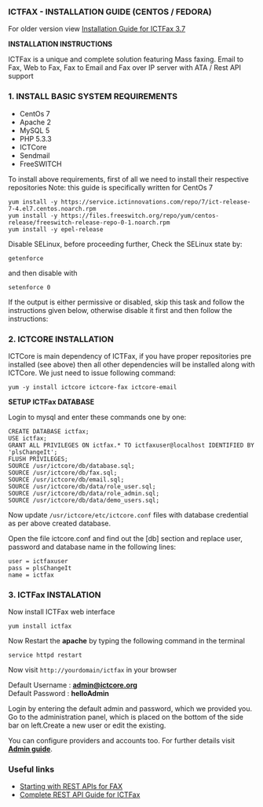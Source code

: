 ### ICTFAX - INSTALLATION GUIDE (CENTOS / FEDORA)

For older version view [Installation Guide for ICTFax 3.7][installation_guide_old]

**INSTALLATION INSTRUCTIONS**   

ICTFax is a unique and complete solution featuring Mass faxing. Email to Fax, Web to Fax, Fax to Email and Fax over IP server with ATA / Rest API support

### 1. INSTALL BASIC SYSTEM REQUIREMENTS

* CentOs 7
* Apache 2
* MySQL 5
* PHP 5.3.3
* ICTCore
* Sendmail
* FreeSWITCH

To install above requirements, first of all we need to install their respective repositories
Note: this guide is specifically written for CentOs 7

    yum install -y https://service.ictinnovations.com/repo/7/ict-release-7-4.el7.centos.noarch.rpm
    yum install -y https://files.freeswitch.org/repo/yum/centos-release/freeswitch-release-repo-0-1.noarch.rpm
    yum install -y epel-release 

Disable SELinux, before proceeding further,
Check the SELinux state by:

    getenforce 

and then disable with  
         
    setenforce 0

If the output is either permissive or disabled, skip this task and follow the instructions given below, otherwise disable it first and then follow the instructions:

### 2. ICTCORE INSTALLATION
ICTCore is main dependency of ICTFax, if you have proper repositories pre installed (see above) then all other dependencies will be installed along with ICTCore. We just need to issue following command:

    yum -y install ictcore ictcore-fax ictcore-email

**SETUP ICTFax DATABASE**

Login to mysql and enter these commands one by one:
 
    CREATE DATABASE ictfax;
    USE ictfax;
    GRANT ALL PRIVILEGES ON ictfax.* TO ictfaxuser@localhost IDENTIFIED BY 'plsChangeIt';
    FLUSH PRIVILEGES;
    SOURCE /usr/ictcore/db/database.sql;
    SOURCE /usr/ictcore/db/fax.sql;
    SOURCE /usr/ictcore/db/email.sql;
    SOURCE /usr/ictcore/db/data/role_user.sql;
    SOURCE /usr/ictcore/db/data/role_admin.sql;
    SOURCE /usr/ictcore/db/data/demo_users.sql;
  
Now update `/usr/ictcore/etc/ictcore.conf` files with database credential as per above created database.

Open the file ictcore.conf and find out the [db] section and replace user, password and database name in the following lines:

    user = ictfaxuser
    pass = plsChangeIt
    name = ictfax

### 3. ICTFax INSTALATION 

Now install ICTFax web interface

    yum install ictfax

Now Restart the **apache** by typing the following command in the terminal

    service httpd restart

Now visit `http://yourdomain/ictfax` in your browser 

Default Username : **admin@ictcore.org**  
Default Password : **helloAdmin**  

Login by entering the default admin and password, which we provided you. Go to the administration panel, which is placed on the bottom of the side bar on left.Create a new user or edit the existing.

You can configure providers and accounts too. For further details visit **[Admin guide][admin_guide]**.

### Useful links
* [Starting with REST APIs for FAX][api_tutorial]
* [Complete REST API Guide for ICTFax][api_guide]

[installation_guide_old]: http://ictfax.org/installation-guide-ictfax-3.7 "ICTFax installation guide for version 3.7"
[admin_guide]: http://ictfax.org/content/ictfax-admin-guide "ICTFAX Administration Guide"
[api_tutorial]: http://ictfax.org/fax-api-tutorial "ICTFax REST API Tutorial"
[api_guide]: http://ictfax.org/fax-rest-api-guide.html "ICTFax REST API Guide for faxing"
